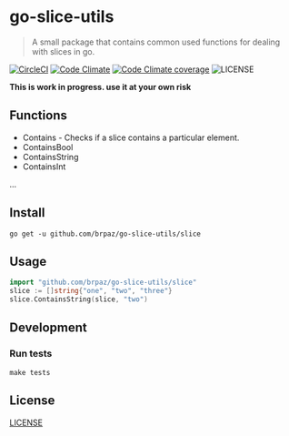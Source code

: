 # go-slice-utils

> A small package that contains common used functions for dealing with slices in go.

[![CircleCI](https://img.shields.io/circleci/project/brpaz/go-slice-utils.svg?style=for-the-badge)](https://circleci.com/gh/brpaz/go-slice-utils)
[![Code Climate](https://img.shields.io/codeclimate/maintainability/brpaz/go-slice-utils.svg?style=for-the-badge)](https://codeclimate.com/github/brpaz/go-slice-utils)
[![Code Climate coverage](https://img.shields.io/codeclimate/coverage/brpaz/go-slice-utils.svg?style=for-the-badge)](https://codeclimate.com/github/brpaz/go-slice-utils/progress/coverage)
![LICENSE](https://img.shields.io/github/license/brpaz/go-slice-utils.svg?style=for-the-badge)

**This is work in progress. use it at your own risk**

## Functions

* Contains - Checks if a slice contains a particular element.
* ContainsBool
* ContainsString
* ContainsInt

...

## Install

```
go get -u github.com/brpaz/go-slice-utils/slice
```

## Usage

```go
import "github.com/brpaz/go-slice-utils/slice"
slice := []string{"one", "two", "three"}
slice.ContainsString(slice, "two")
```

## Development

### Run tests

```make tests```

## License

[LICENSE](LICENSE)
